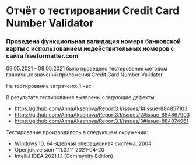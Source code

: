# Отчёт о тестировании Credit Card Number Validator

### Проведена функциольная валидация номера банковской карты с использованием недействительных номеров с сайта freeformatter.com

09.05.2021 - 09.05.2021 было проведено тестирование методом граничных значений приложения Credit Card Number Validator.

На тестирование затрачено: 1 час

В результате тестирования выявлены следующие дефекты: 
* <https://github.com/AnnaAksenova/Report3.1/issues/1#issue-884857103>
* <https://github.com/AnnaAksenova/Report3.1/issues/2#issue-884867903>
* <https://github.com/AnnaAksenova/Report3.1/issues/3#issue-884874961>

Тестирование производилось в следующем окружении:
* Windows 10, 64-ядерная операционная система, 2004
* Openjdk version "11.0.11" 2021-04-20
* IntelliJ IDEA 2021.1.1 (Commynity Edition)